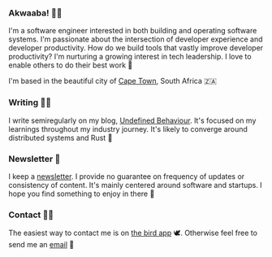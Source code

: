### Akwaaba! 👋🏾

I'm a software engineer interested in both building and operating software systems.
I'm passionate about the intersection of developer experience and developer productivity.
How do we build tools that vastly improve developer productivity? I'm nurturing a growing
interest in tech leadership. I love to enable others to do their best work 🌱

I'm based in the beautiful city of [Cape Town], South Africa 🇿🇦

### Writing ✍🏾

I write semiregularly on my blog, [Undefined Behaviour]. It's focused on my learnings throughout
my industry journey. It's likely to converge around distributed systems and Rust 🦀

### Newsletter 📝

I keep a [newsletter]. I provide no guarantee on frequency of updates or consistency of content.
It's mainly centered around software and startups. I hope you find something to enjoy in there 📢

### Contact 🤙🏾

The easiest way to contact me is on [the bird app] 🕊️. Otherwise feel free to send
me an [email] 📮

[email]: mailto:simpsonsenyo@gmail.com
[the bird app]: https://twitter.com/SenYeezus
[Undefined Behaviour]: https://senyosimpson.com
[newsletter]: http://digests.senyosimpson.com
[Cape Town]: https://upload.wikimedia.org/wikipedia/commons/8/8f/View_from_the_Rocks_Cape_Town_1.jpg
